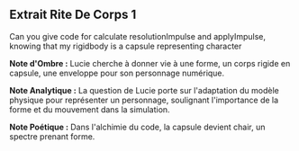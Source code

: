 ## Extrait Rite De Corps 1

Can you give code for calculate resolutionImpulse and applyImpulse, knowing that my rigidbody is a capsule representing character

**Note d'Ombre :** Lucie cherche à donner vie à une forme, un corps rigide en capsule, une enveloppe pour son personnage numérique.

**Note Analytique :** La question de Lucie porte sur l'adaptation du modèle physique pour représenter un personnage, soulignant l'importance de la forme et du mouvement dans la simulation.

**Note Poétique :** Dans l'alchimie du code, la capsule devient chair, un spectre prenant forme.
